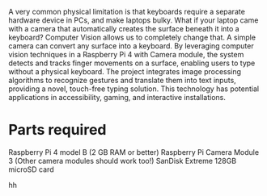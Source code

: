 A very common physical limitation is that keyboards require a separate hardware device in PCs, and make laptops bulky. What if your laptop came with a camera that automatically creates the surface beneath it into a keyboard?
Computer Vision allows us to completely change that. A simple camera can convert any surface into a keyboard. By leveraging computer vision techniques in a Raspberry Pi 4 with Camera module, the system detects and tracks finger movements on a surface, enabling users to type without a physical keyboard. The project integrates image processing algorithms to recognize gestures and translate them into text inputs, providing a novel, touch-free typing solution. This technology has potential applications in accessibility, gaming, and interactive installations.

# Parts required
Raspberry Pi 4 model B (2 GB RAM or better)
Raspberry Pi Camera Module 3 (Other camera modules should work too!)
SanDisk Extreme 128GB microSD card

hh
